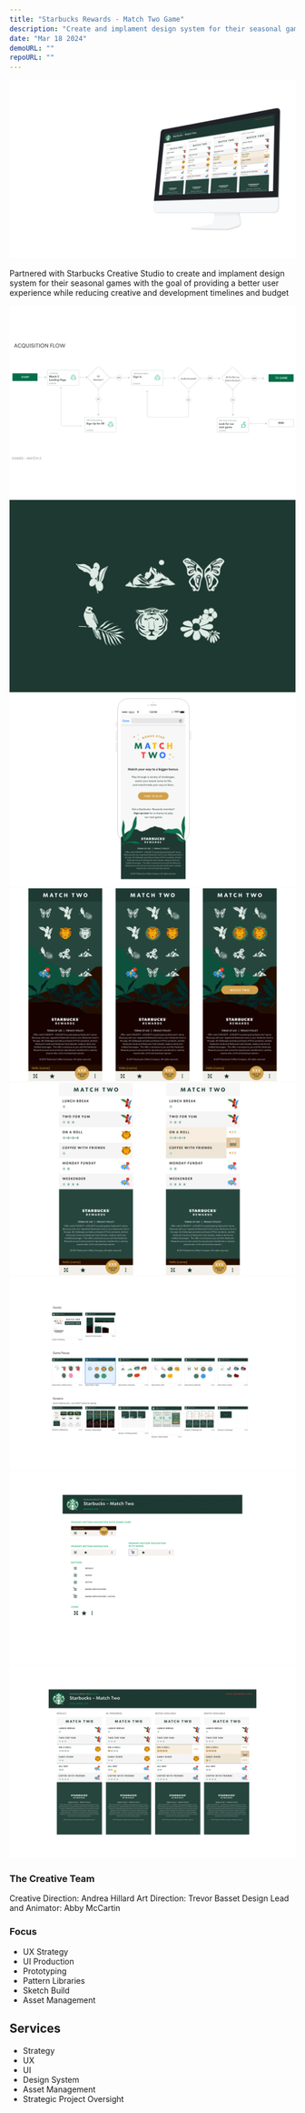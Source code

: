 ```yaml
---
title: "Starbucks Rewards - Match Two Game"
description: "Create and implament design system for their seasonal games"
date: "Mar 18 2024"
demoURL: ""
repoURL: ""
---
```


![Starbucks Rewards Bingo Game](../../../assets/Starbucks-Bingo/Starbucks-Bingo_Hero_1920x1200@2x.png)

Partnered with Starbucks Creative Studio to create and implament design system for their seasonal games with the goal of providing a better user experience while reducing creative and development timelines and budget

![Starbucks Rewards Bingo Game](../../../assets/Starbucks-Bingo/projectFeature_1140x767_1@2x.jpg)
![Starbucks Rewards Bingo Game](../../../assets/Starbucks-Bingo/projectFeature_1140x767_2@2x.jpg)
![Starbucks Rewards Bingo Game](../../../assets/Starbucks-Bingo/projectGallery_1000x673_1.jpg)
![Starbucks Rewards Bingo Game](../../../assets/Starbucks-Bingo/projectGallery_1000x673_2.jpg)
![Starbucks Rewards Bingo Game](../../../assets/Starbucks-Bingo/projectGallery_1000x673_3.jpg)
![Starbucks Rewards Bingo Game](../../../assets/Starbucks-Bingo/projectGallery_1000x673_4.jpg)
![Starbucks Rewards Bingo Game](../../../assets/Starbucks-Bingo/projectGallery_1000x673_5.jpg)
![Starbucks Rewards Bingo Game](../../../assets/Starbucks-Bingo/projectGallery_1000x673_6.jpg)

### The Creative Team

Creative Direction: Andrea Hillard Art Direction: Trevor Basset Design Lead and Animator: Abby McCartin


### Focus

- UX Strategy
- UI Production
- Prototyping
- Pattern Libraries
- Sketch Build
- Asset Management

## Services

- Strategy
- UX
- UI
- Design System
- Asset Management
- Strategic Project Oversight
